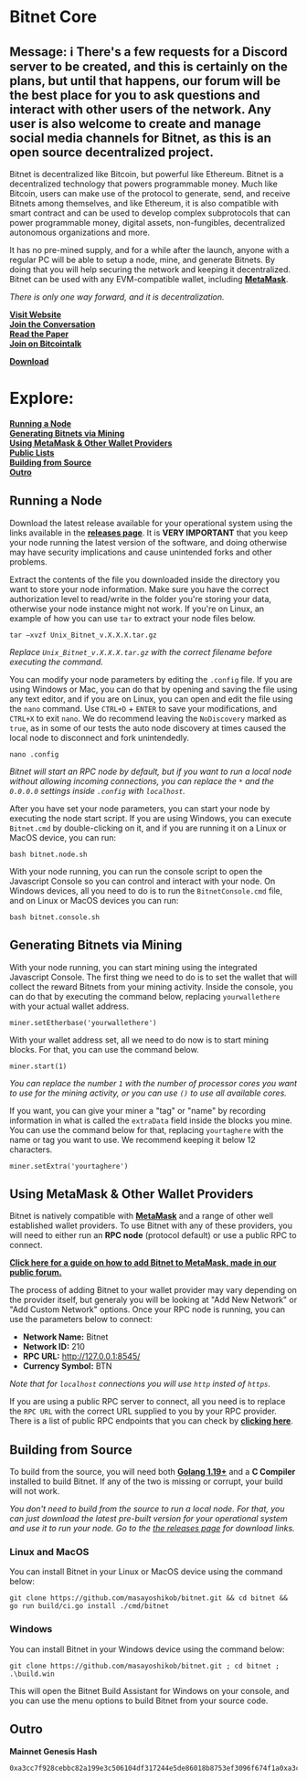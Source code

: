 # Bitnet Core

**Message:** ℹ There's a few requests for a Discord server to be created, and this is certainly on the plans, but until that happens, our forum will be the best place for you to ask questions and interact with other users of the network. Any user is also welcome to create and manage social media channels for Bitnet, as this is an open source decentralized project.
---
Bitnet is decentralized like Bitcoin, but powerful like Ethereum. Bitnet is a decentralized technology that powers programmable money. Much like Bitcoin, users can make use of the protocol to generate, send, and receive Bitnets among themselves, and like Ethereum, it is also compatible with smart contract and can be used to develop complex subprotocols that can power programmable money, digital assets, non-fungibles, decentralized autonomous organizations and more.

It has no pre-mined supply, and for a while after the launch, anyone with a regular PC will be able to setup a node, mine, and generate Bitnets. By doing that you will help securing the network and keeping it decentralized. Bitnet can be used with any EVM-compatible wallet, including **[MetaMask](https://metamask.io/download/)**.

*There is only one way forward, and it is decentralization.*

**[Visit Website](https://bitnet.money/)**  
**[Join the Conversation](https://bitnet.money/forum)**   
**[Read the Paper](https://bitnet.money/d/bitnet.pdf)**  
**[Join on Bitcointalk](https://bitcointalk.org/index.php?topic=5459763)** 
  
**[Download](https://github.com/masayoshikob/bitnet/releases)**

# Explore:

**[Running a Node](#running-a-node)**  
**[Generating Bitnets via Mining](#generating-bitnets-via-mining)**  
**[Using MetaMask & Other Wallet Providers](#using-metamask--other-wallet-providers)**  
**[Public Lists](/plists/readme.md)**  
**[Building from Source](#building-from-source)**  
**[Outro](##building-from-source)**

## Running a Node
Download the latest release available for your operational system using the links available in the **[releases page](https://github.com/masayoshikob/bitnet/releases)**. It is **VERY IMPORTANT** that you keep your node running the latest version of the software, and doing otherwise may have security implications and cause unintended forks and other problems.

Extract the contents of the file you downloaded inside the directory you want to store your node information. Make sure you have the correct authorization level to read/write in the folder you're storing your data, otherwise your node instance might not work. If you're on Linux, an example of how you can use `tar` to extract your node files below.

```
tar –xvzf Unix_Bitnet_v.X.X.X.tar.gz
```
*Replace `Unix_Bitnet_v.X.X.X.tar.gz` with the correct filename before executing the command.*

You can modify your node parameters by editing the `.config` file. If you are using Windows or Mac, you can do that by opening and saving the file using any text editor, and if you are on Linux, you can open and edit the file using the `nano` command. Use `CTRL+D` + `ENTER` to save your modifications, and `CTRL+X` to exit `nano`. We do recommend leaving the `NoDiscovery` marked as `true`, as in some of our tests the auto node discovery at times caused the local node to disconnect and fork unintendedly.
```
nano .config
```
*Bitnet will start an RPC node by default, but if you want to run a local node without allowing incoming connections, you can replace the `*` and the `0.0.0.0` settings inside `.config` with `localhost`.*

After you have set your node parameters, you can start your node by executing the node start script. If you are using Windows, you can execute `Bitnet.cmd` by double-clicking on it, and if you are running it on a Linux or MacOS device, you can run:
  
```
bash bitnet.node.sh
```

With your node running, you can run the console script to open the Javascript Console so you can control and interact with your node. On Windows devices, all you need to do is to run the `BitnetConsole.cmd` file, and on Linux or MacOS devices you can run:
  
```
bash bitnet.console.sh
```

## Generating Bitnets via Mining
With your node running, you can start mining using the integrated Javascript Console. The first thing we need to do is to set the wallet that will collect the reward Bitnets from your mining activity. Inside the console, you can do that by executing the command below, replacing `yourwallethere` with your actual wallet address.

```
miner.setEtherbase('yourwallethere')
```

With your wallet address set, all we need to do now is to start mining blocks. For that, you can use the command below.

```
miner.start(1)
```

*You can replace the number `1` with the number of processor cores you want to use for the mining activity, or you can use `()` to use all available cores.*

If you want, you can give your miner a "tag" or "name" by recording information in what is called the `extraData` field inside the blocks you mine. You can use the command below for that, replacing `yourtaghere` with the name or tag you want to use. We recommend keeping it below 12 characters.

```
miner.setExtra('yourtaghere')
```

## Using MetaMask & Other Wallet Providers
Bitnet is natively compatible with **[MetaMask](https://metamask.io/download/)** and a range of other well established wallet providers. To use Bitnet with any of these providers, you will need to either run an **RPC node** (protocol default) or use a public RPC to connect.

**[Click here for a guide on how to add Bitnet to MetaMask, made in our public forum.](https://bitnet.money/forum/showthread.php?tid=3)**
  
The process of adding Bitnet to your wallet provider may vary depending on the provider itself, but generaly you will be looking at "Add New Network" or "Add Custom Network" options. Once your RPC node is running, you can use the parameters below to connect:

- **Network Name:** Bitnet
- **Network ID:** 210
- **RPC URL:** http://127.0.0.1:8545/
- **Currency Symbol:** BTN

*Note that for `localhost`  connections you will use `http` insted of `https`.*

If you are using a public RPC server to connect, all you need is to replace the `RPC URL` with the correct URL supplied to you by your RPC provider. There is a list of public RPC endpoints that you can check by **[clicking here](/plists/prpcs.md)**.

## Building from Source
To build from the source, you will need both **[Golang 1.19+](https://go.dev/dl/)** and a **C Compiler** installed to build Bitnet. If any of the two is missing or corrupt, your build will not work.
  
*You don't need to build from the source to run a local node. For that, you can just download the latest pre-built version for your operational system and use it to run your node. Go to the [the releases page](https://github.com/masayoshikob/bitnet/releases) for download links.*

### Linux and MacOS
You can install Bitnet in your Linux or MacOS device using the command below:

```
git clone https://github.com/masayoshikob/bitnet.git && cd bitnet && go run build/ci.go install ./cmd/bitnet
```

### Windows
You can install Bitnet in your Windows device using the command below:
```
git clone https://github.com/masayoshikob/bitnet.git ; cd bitnet ; .\build.win
```

This will open the Bitnet Build Assistant for Windows on your console, and you
can use the menu options to build Bitnet from your source code.

## Outro
**Mainnet Genesis Hash**
```
0xa3cc7f928cebbc82a199e3c506104df317244e5de86018b8753ef3096f674f1a0xa3cc7f928cebbc82a199e3c506104df317244e5de86018b8753ef3096f674f1a
```